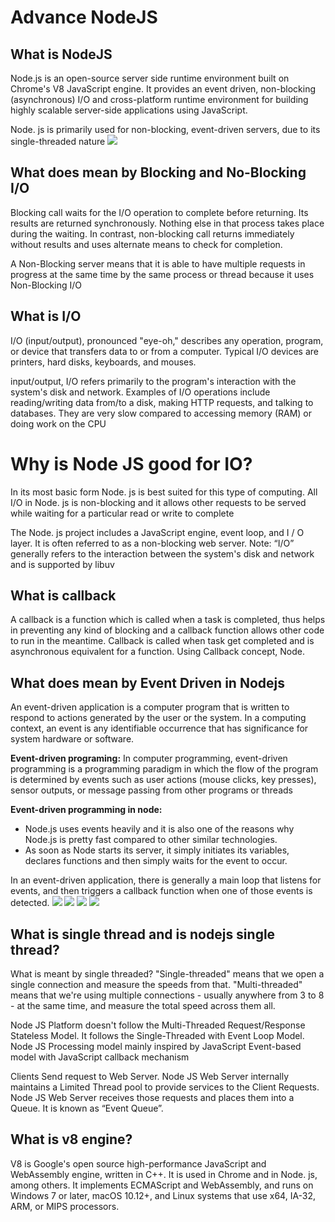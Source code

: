 # Advance NodeJS

## What is NodeJS

Node.js is an open-source server side runtime environment built on
Chrome's V8 JavaScript engine. It provides an event driven, non-blocking
(asynchronous) I/O and cross-platform runtime environment for building
highly scalable server-side applications using JavaScript.

Node. js is primarily used for non-blocking, event-driven servers, due to its single-threaded nature
<img src="https://thewebsmithsite.files.wordpress.com/2015/11/pngbase643f17317a5d7e7fe9.png"/>

## What does mean by Blocking and No-Blocking I/O

Blocking call waits for the I/O operation to complete before returning. Its results are returned synchronously. Nothing else in that process takes place during the waiting. In contrast, non-blocking call returns immediately without results and uses alternate means to check for completion.

A Non-Blocking server means that it is able to have multiple requests in progress at the same time by the same process or thread because it uses Non-Blocking I/O

## What is I/O

I/O (input/output), pronounced "eye-oh," describes any operation, program, or device that transfers data to or from a computer. Typical I/O devices are printers, hard disks, keyboards, and mouses.

input/output, I/O refers primarily to the program's interaction with the system's disk and network. Examples of I/O operations include reading/writing data from/to a disk, making HTTP requests, and talking to databases. They are very slow compared to accessing memory (RAM) or doing work on the CPU

# Why is Node JS good for IO?

In its most basic form Node. js is best suited for this type of computing. All I/O in Node. js is non-blocking and it allows other requests to be served while waiting for a particular read or write to complete

The Node. js project includes a JavaScript engine, event loop, and I / O layer. It is often referred to as a non-blocking web server. Note: “I/O” generally refers to the interaction between the system's disk and network and is supported by libuv

## What is callback

A callback is a function which is called when a task is completed, thus helps in preventing any kind of blocking and a callback function allows other code to run in the meantime. Callback is called when task get completed and is asynchronous equivalent for a function. Using Callback concept, Node.

## What does mean by Event Driven in Nodejs

An event-driven application is a computer program that is written to respond to actions generated by the user or the system. In a computing context, an event is any identifiable occurrence that has significance for system hardware or software.

**Event-driven programing:**
In computer programming, event-driven programming is a programming paradigm
in which the flow of the program is determined by events such as user actions
(mouse clicks, key presses), sensor outputs, or message passing from other
programs or threads

**Event-driven programming in node:**

- Node.js uses events heavily and it is also one of the reasons why
  Node.js is pretty fast compared to other similar technologies.
- As soon as Node starts its server, it simply initiates its variables,
  declares functions and then simply waits for the event to occur.

In an event-driven application, there is generally a main loop that
listens for events, and then triggers a callback function when one
of those events is detected.
<img src="https://media.geeksforgeeks.org/wp-content/uploads/20211017211104/EDP1drawio-660x305.png"/>
<img src="https://s1.o7planning.com/en/11951/images/21212668.png"/>
<img src="https://i.stack.imgur.com/BTm1H.png"/>
<img src="https://i.ytimg.com/vi/sFdj0I_ul7k/maxresdefault.jpg"/>

## What is single thread and is nodejs single thread?
What is meant by single threaded?
"Single-threaded" means that we open a single connection and measure the speeds from that. "Multi-threaded" means that we're using multiple connections - usually anywhere from 3 to 8 - at the same time, and measure the total speed across them all.

Node JS Platform doesn't follow the Multi-Threaded Request/Response Stateless Model. It follows the Single-Threaded with Event Loop Model. Node JS Processing model mainly inspired by JavaScript Event-based model with JavaScript callback mechanism

Clients Send request to Web Server. Node JS Web Server internally maintains a Limited Thread pool to provide services to the Client Requests. Node JS Web Server receives those requests and places them into a Queue. It is known as “Event Queue”.
## What is v8 engine?

V8 is Google's open source high-performance JavaScript and WebAssembly engine, written in C++. It is used in Chrome and in Node. js, among others. It implements ECMAScript and WebAssembly, and runs on Windows 7 or later, macOS 10.12+, and Linux systems that use x64, IA-32, ARM, or MIPS processors.
  